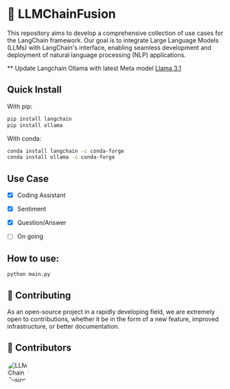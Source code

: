 # 🔗 **LLMChainFusion**

This repository aims to develop a comprehensive collection of use cases for the LangChain framework. Our goal is to integrate Large Language Models (LLMs) with LangChain's interface, enabling seamless development and deployment of natural language processing (NLP) applications.

** Update Langchain Ollama with latest Meta model [Llama 3.1](https://github.com/meta-llama/llama-models/blob/main/models/llama3_1/MODEL_CARD.md) 

## Quick Install

With pip:
```bash
pip install langchain
pip install ollama
```

With conda:
```bash
conda install langchain -c conda-forge
conda install ollama -c conda-forge
```

## Use Case
- [x] Coding Assistant
- [x] Sentiment
- [x] Question/Answer
- [ ] On going 


## How to use:
```
python main.py
```

## 💁 Contributing

As an open-source project in a rapidly developing field, we are extremely open to contributions, whether it be in the form of a new feature, improved infrastructure, or better documentation.

## 🌟 Contributors

<a href="https://github.com/bradduy"><img src="https://avatars.githubusercontent.com/u/33892919?v=4" style="width: 50px; height: 50px; border-radius: 50%; object-fit: cover;" alt="LLMChainFusion contributors"></a>